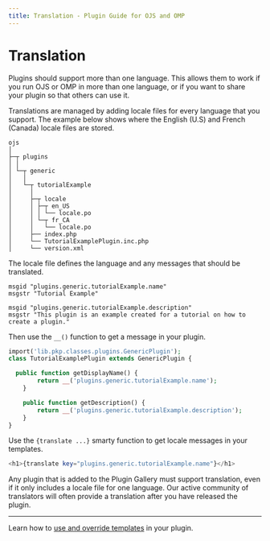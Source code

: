 ```yaml
---
title: Translation - Plugin Guide for OJS and OMP
---
```


# Translation

Plugins should support more than one language. This allows them to work if you run OJS or OMP in more than one language, or if you want to share your plugin so that others can use it.

Translations are managed by adding locale files for every language that you support. The example below shows where the English (U.S) and French (Canada) locale files are stored.

```
ojs
│
├─┬ plugins
│ │
│ └─┬ generic
│   │
│   └─┬ tutorialExample
│     │
│     ├─┬ locale
│     │ ├─┬ en_US
│     │ │ └── locale.po
│     │ └─┬ fr_CA
│     │   └── locale.po
│     ├── index.php
│     └── TutorialExamplePlugin.inc.php
│     └── version.xml
```

The locale file defines the language and any messages that should be translated.

```po
msgid "plugins.generic.tutorialExample.name"
msgstr "Tutorial Example"

msgid "plugins.generic.tutorialExample.description"
msgstr "This plugin is an example created for a tutorial on how to create a plugin."
```

Then use the `__()` function to get a message in your plugin.

```php
import('lib.pkp.classes.plugins.GenericPlugin');
class TutorialExamplePlugin extends GenericPlugin {

  public function getDisplayName() {
		return __('plugins.generic.tutorialExample.name');
	}

	public function getDescription() {
		return __('plugins.generic.tutorialExample.description');
	}
}
```

Use the `{translate ...}` smarty function to get locale messages in your templates.

```php
<h1>{translate key="plugins.generic.tutorialExample.name"}</h1>
```

Any plugin that is added to the Plugin Gallery must support translation, even if it only includes a locale file for one language. Our active community of translators will often provide a translation after you have released the plugin.

---

Learn how to [use and override templates](./templates) in your plugin.
